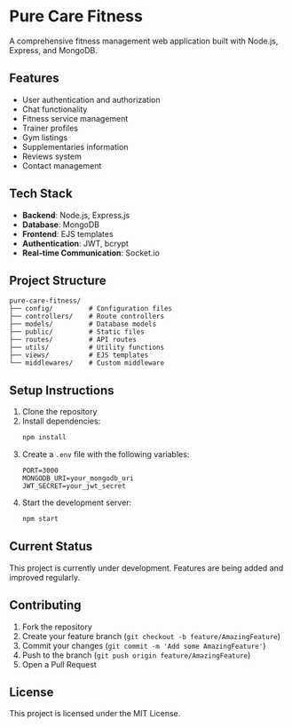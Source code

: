 # Pure Care Fitness

A comprehensive fitness management web application built with Node.js, Express, and MongoDB.

## Features

- User authentication and authorization
- Chat functionality
- Fitness service management
- Trainer profiles
- Gym listings
- Supplementaries information
- Reviews system
- Contact management

## Tech Stack

- **Backend**: Node.js, Express.js
- **Database**: MongoDB
- **Frontend**: EJS templates
- **Authentication**: JWT, bcrypt
- **Real-time Communication**: Socket.io

## Project Structure

```
pure-care-fitness/
├── config/         # Configuration files
├── controllers/    # Route controllers
├── models/         # Database models
├── public/         # Static files
├── routes/         # API routes
├── utils/          # Utility functions
├── views/          # EJS templates
└── middlewares/    # Custom middleware
```

## Setup Instructions

1. Clone the repository
2. Install dependencies:
   ```bash
   npm install
   ```
3. Create a `.env` file with the following variables:
   ```
   PORT=3000
   MONGODB_URI=your_mongodb_uri
   JWT_SECRET=your_jwt_secret
   ```
4. Start the development server:
   ```bash
   npm start
   ```

## Current Status

This project is currently under development. Features are being added and improved regularly.

## Contributing

1. Fork the repository
2. Create your feature branch (`git checkout -b feature/AmazingFeature`)
3. Commit your changes (`git commit -m 'Add some AmazingFeature'`)
4. Push to the branch (`git push origin feature/AmazingFeature`)
5. Open a Pull Request

## License

This project is licensed under the MIT License. 